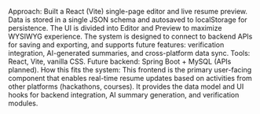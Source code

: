 Approach: Built a React (Vite) single-page editor and live resume preview. Data is stored in a single JSON schema and autosaved to localStorage for persistence. The UI is divided into Editor and Preview to maximize WYSIWYG experience. The system is designed to connect to backend APIs for saving and exporting, and supports future features: verification integration, AI-generated summaries, and cross-platform data sync.
Tools: React, Vite, vanilla CSS. Future backend: Spring Boot + MySQL (APIs planned).
How this fits the system: This frontend is the primary user-facing component that enables real-time resume updates based on activities from other platforms (hackathons, courses). It provides the data model and UI hooks for backend integration, AI summary generation, and verification modules.